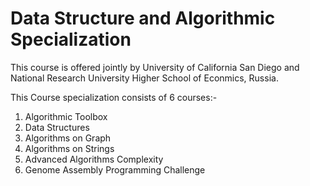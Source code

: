 # Data Structure and Algorithmic Specialization
This course is offered jointly by University of California San Diego and National Research University Higher School of Econmics, Russia.

This Course specialization consists of 6 courses:-

1. Algorithmic Toolbox
2. Data Structures
3. Algorithms on Graph
4. Algorithms on Strings
5. Advanced Algorithms Complexity
6. Genome Assembly Programming Challenge